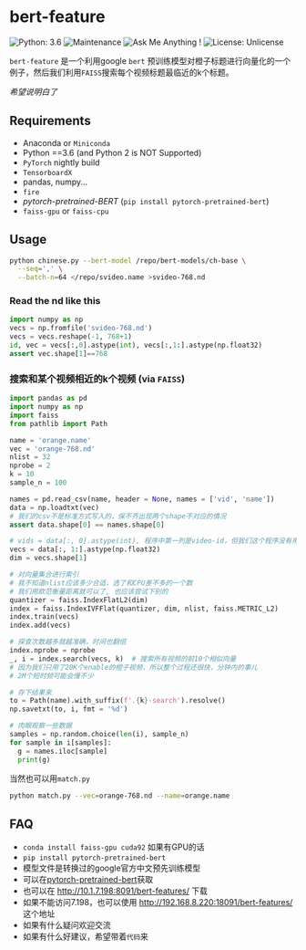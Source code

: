 # bert-feature

![Python: 3.6](https://img.shields.io/badge/Python-3.6-brightgreen.svg)
![Maintenance](https://img.shields.io/badge/Maintained%3F-yes-green.svg)
![Ask Me Anything !](https://img.shields.io/badge/Ask%20me-anything-1abc9c.svg)
![License: Unlicense](https://img.shields.io/badge/license-Unlicense-blue.svg)

`bert-feature` 是一个利用google `bert` 预训练模型对橙子标题进行向量化的一个例子，然后我们利用`FAISS`搜索每个视频标题最临近的k个标题。

*希望说明白了*

## Requirements

- Anaconda or `Miniconda`
- Python ==3.6 (and Python 2 is NOT Supported)
- `PyTorch` nightly build
- `TensorboardX`
- pandas,  numpy...
- `fire`
- *pytorch-pretrained-BERT* (`pip install pytorch-pretrained-bert`)
- `faiss-gpu` or `faiss-cpu`

## Usage

```bash
python chinese.py --bert-model /repo/bert-models/ch-base \
  --seq=',' \
  --batch-n=64 </repo/svideo.name >svideo-768.nd 
```

### Read the nd like this

```python
import numpy as np
vecs = np.fromfile('svideo-768.nd')
vecs = vecs.reshape(-1, 768+1)  
id, vec = vecs[:,0].astype(int), vecs[:,1:].astype(np.float32)
assert vec.shape[1]==768
```

### 搜索和某个视频相近的k个视频 (via `FAISS`)

```python
import pandas as pd
import numpy as np
import faiss 
from pathlib import Path

name = 'orange.name'
vec = 'orange-768.nd'
nlist = 32
nprobe = 2
k = 10
sample_n = 100

names = pd.read_csv(name, header = None, names = ['vid', 'name'])
data = np.loadtxt(vec)
# 我们的csv不是标准方式写入的，保不齐出现两个shape不对应的情况
assert data.shape[0] == names.shape[0]

# vids = data[:, 0].astype(int), 程序中第一列是video-id，但我们这个程序没有用这个
vecs = data[:, 1:].astype(np.float32)
dim = vecs.shape[1]

# 对向量集合进行索引
# 我不知道nlist应该多少合适，选了和CPU差不多的一个数
# 我们用欧范衡量距离就可以了, 也应该尝试下别的
quantizer = faiss.IndexFlatL2(dim)
index = faiss.IndexIVFFlat(quantizer, dim, nlist, faiss.METRIC_L2)
index.train(vecs)
index.add(vecs)

# 探查次数越多就越准确，时间也翻倍
index.nprobe = nprobe
_, i = index.search(vecs, k)  # 搜索所有视频的前10个相似向量
# 因为我们只用了20K个enable的橙子视频，所以整个过程还很快，分钟内的事儿
# 2M个短时频可能会慢不少

# 存下结果来
to = Path(name).with_suffix(f'.{k}-search').resolve()
np.savetxt(to, i, fmt = '%d')

# 肉眼观察一些数据
samples = np.random.choice(len(i), sample_n)
for sample in i[samples]:
  g = names.iloc[sample]
  print(g)
```

当然也可以用`match.py`
```bash
python match.py --vec=orange-768.nd --name=orange.name
```
## FAQ

- `conda install faiss-gpu cuda92` 如果有GPU的话
- `pip install pytorch-pretrained-bert`
- 模型文件是转换过的google官方中文预先训练模型
- 可以在[pytorch-pretrained-bert](https://github.com/huggingface/pytorch-pretrained-BERT)获取
- 也可以在 http://10.1.7.198:8091/bert-features/ 下载
- 如果不能访问7.198，也可以使用 http://192.168.8.220:18091/bert-features/ 这个地址
- 如果有什么疑问欢迎交流
- 如果有什么好建议，希望带着`代码`来
